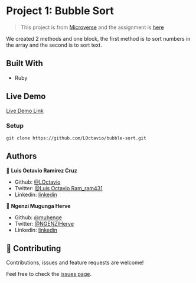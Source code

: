 # Project 1: Bubble Sort

> This project is from [Microverse](https://www.microverse.org/) and the assignment is [here](https://www.theodinproject.com/courses/ruby-programming/lessons/advanced-building-blocks)



We created 2 methods and one block, the first method is to sort numbers in the array and the second is to sort text.

## Built With
  - Ruby 

## Live Demo

[Live Demo Link](https://repl.it/@LOctavio/bubble-sort-1)

### Setup
 ```git clone https://github.com/LOctavio/bubble-sort.git ```
## Authors

👤 **Luis Octavio Ramirez Cruz**

- Github: [@LOctavio](https://github.com/LOctavio)
- Twitter: [@Luis Octavio Ram_ram431](https://twitter.com/Octavio_ram431)
- Linkedin: [linkedin](https://www.linkedin.com/in/luis-octavio-ramirez-cruz-714521178/)

👤 **Ngenzi Mugunga Herve**

- Github: [@muhenge](https://github.com/muhenge)
- Twitter: [@NGENZIHerve](https://twitter.com/NGENZIHerve)
- Linkedin: [linkedin](https://www.linkedin.com/in/mugunga-herve-a62a0ab9/ )

## 🤝 Contributing

Contributions, issues and feature requests are welcome!

Feel free to check the [issues page]([issues/](https://github.com/LOctavio/bubble-sort/issues)).


